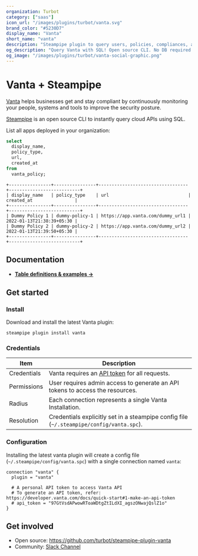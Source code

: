 ```yaml
---
organization: Turbot
category: ["saas"]
icon_url: "/images/plugins/turbot/vanta.svg"
brand_color: "#5230D7"
display_name: "Vanta"
short_name: "vanta"
description: "Steampipe plugin to query users, policies, compliances, and more from your Vanta organization."
og_description: "Query Vanta with SQL! Open source CLI. No DB required."
og_image: "/images/plugins/turbot/vanta-social-graphic.png"
---
```


# Vanta + Steampipe

[Vanta](https://www.vanta.com) helps businesses get and stay compliant by continuously monitoring your people, systems and tools to improve the security posture.

[Steampipe](https://steampipe.io) is an open source CLI to instantly query cloud APIs using SQL.

List all apps deployed in your organization:

```sql
select
  display_name,
  policy_type,
  url,
  created_at
from
  vanta_policy;
```

```
+----------------+----------------+----------------------------------+---------------------------+
| display_name   | policy_type    | url                              | created_at                |
+----------------+----------------+----------------------------------+---------------------------+
| Dummy Policy 1 | dummy-policy-1 | https://app.vanta.com/dummy_url1 | 2022-01-13T21:38:39+05:30 |
| Dummy Policy 2 | dummy-policy-2 | https://app.vanta.com/dummy_url2 | 2022-01-13T21:39:50+05:30 |
+----------------+----------------+----------------------------------+---------------------------+
```

## Documentation

- **[Table definitions & examples →](/plugins/turbot/vanta/tables)**

## Get started

### Install

Download and install the latest Vanta plugin:

```bash
steampipe plugin install vanta
```

### Credentials

| Item        | Description                                                                                                       |
| ----------- | ----------------------------------------------------------------------------------------------------------------- |
| Credentials | Vanta requires an [API token](https://developer.vanta.com/docs/quick-start#1-make-an-api-token) for all requests. |
| Permissions | User requires admin access to generate an API tokens to access the resources.                                     |
| Radius      | Each connection represents a single Vanta Installation.                                                           |
| Resolution  | Credentials explicitly set in a steampipe config file (`~/.steampipe/config/vanta.spc`).                          |

### Configuration

Installing the latest vanta plugin will create a config file (`~/.steampipe/config/vanta.spc`) with a single connection named `vanta`:

```hcl
connection "vanta" {
  plugin = "vanta"

  # A personal API token to access Vanta API
  # To generate an API token, refer: https://developer.vanta.com/docs/quick-start#1-make-an-api-token
  # api_token = "97GtVsdAPwowRToaWDtgZtILdXI_agszONwajQslZ1o"
}
```

## Get involved

- Open source: https://github.com/turbot/steampipe-plugin-vanta
- Community: [Slack Channel](https://steampipe.io/community/join)
